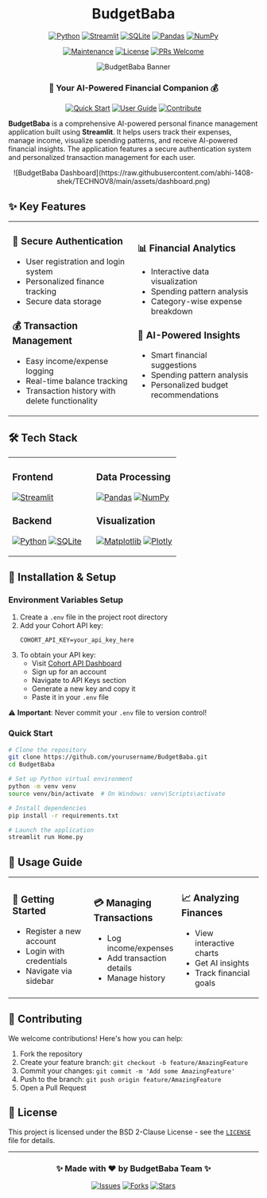 <div align="center">

# **BudgetBaba** 

[![Python](https://img.shields.io/badge/python-3670A0?style=for-the-badge&logo=python&logoColor=ffdd54)](https://www.python.org/) [![Streamlit](https://img.shields.io/badge/Streamlit-FF4B4B?style=for-the-badge&logo=Streamlit&logoColor=white)](https://streamlit.io/) [![SQLite](https://img.shields.io/badge/sqlite-%2307405e.svg?style=for-the-badge&logo=sqlite&logoColor=white)](https://www.sqlite.org/) [![Pandas](https://img.shields.io/badge/pandas-%23150458.svg?style=for-the-badge&logo=pandas&logoColor=white)](https://pandas.pydata.org/) [![NumPy](https://img.shields.io/badge/numpy-%23013243.svg?style=for-the-badge&logo=numpy&logoColor=white)](https://numpy.org/)

[![Maintenance](https://img.shields.io/badge/Maintained%3F-yes-green.svg)](https://github.com/yourusername/BudgetBaba) [![License](https://img.shields.io/badge/License-BSD_2--Clause-orange.svg)](https://opensource.org/licenses/BSD-2-Clause) [![PRs Welcome](https://img.shields.io/badge/PRs-welcome-brightgreen.svg?style=flat-square)](http://makeapullrequest.com)

![BudgetBaba Banner](https://raw.githubusercontent.com/abhi-1408-shek/TECHNOV8/main/assets/banner.png)

### 🚀 Your AI-Powered Financial Companion 💰

<a href="#installation--setup"><img src="https://img.shields.io/badge/⚡%20Quick%20Start-1F222E?style=for-the-badge" alt="Quick Start" /></a> <a href="#usage-guide"><img src="https://img.shields.io/badge/📖%20User%20Guide-1F222E?style=for-the-badge" alt="User Guide" /></a> <a href="#contributing"><img src="https://img.shields.io/badge/🤝%20Contribute-1F222E?style=for-the-badge" alt="Contribute" /></a>

</div>

**BudgetBaba** is a comprehensive AI-powered personal finance management application built using **Streamlit**. It helps users track their expenses, manage income, visualize spending patterns, and receive AI-powered financial insights. The application features a secure authentication system and personalized transaction management for each user.

<div align="center">
![BudgetBaba Dashboard](https://raw.githubusercontent.com/abhi-1408-shek/TECHNOV8/main/assets/dashboard.png)
</div>

## ✨ **Key Features**

<table>
<tr>
<td width="50%">

### 🔐 Secure Authentication
- User registration and login system
- Personalized finance tracking
- Secure data storage

### 💰 Transaction Management
- Easy income/expense logging
- Real-time balance tracking
- Transaction history with delete functionality

</td>
<td width="50%">

### 📊 Financial Analytics
- Interactive data visualization
- Spending pattern analysis
- Category-wise expense breakdown

### 🤖 AI-Powered Insights
- Smart financial suggestions
- Spending pattern analysis
- Personalized budget recommendations

</td>
</tr>
</table>

## 🛠️ **Tech Stack**

<table>
<tr>
<td width="50%">

### Frontend
[![Streamlit](https://img.shields.io/badge/Streamlit-FF4B4B?style=flat-square&logo=Streamlit&logoColor=white)](https://streamlit.io/)

### Backend
[![Python](https://img.shields.io/badge/Python-3670A0?style=flat-square&logo=python&logoColor=ffdd54)](https://www.python.org/)
[![SQLite](https://img.shields.io/badge/SQLite-%2307405e.svg?style=flat-square&logo=sqlite&logoColor=white)](https://www.sqlite.org/)

</td>
<td width="50%">

### Data Processing
[![Pandas](https://img.shields.io/badge/Pandas-%23150458.svg?style=flat-square&logo=pandas&logoColor=white)](https://pandas.pydata.org/)
[![NumPy](https://img.shields.io/badge/NumPy-%23013243.svg?style=flat-square&logo=numpy&logoColor=white)](https://numpy.org/)

### Visualization
[![Matplotlib](https://img.shields.io/badge/Matplotlib-%23ffffff.svg?style=flat-square&logo=Matplotlib&logoColor=black)](https://matplotlib.org/)
[![Plotly](https://img.shields.io/badge/Plotly-%233F4F75.svg?style=flat-square&logo=plotly&logoColor=white)](https://plotly.com/)

</td>
</tr>
</table>

## 🔧 **Installation & Setup**

### Environment Variables Setup
1. Create a `.env` file in the project root directory
2. Add your Cohort API key:
   ```env
   COHORT_API_KEY=your_api_key_here
   ```
3. To obtain your API key:
   - Visit [Cohort API Dashboard](https://cohortapi.com)
   - Sign up for an account
   - Navigate to API Keys section
   - Generate a new key and copy it
   - Paste it in your `.env` file

⚠️ **Important**: Never commit your `.env` file to version control!

### Quick Start

```bash
# Clone the repository
git clone https://github.com/yourusername/BudgetBaba.git
cd BudgetBaba

# Set up Python virtual environment
python -m venv venv
source venv/bin/activate  # On Windows: venv\Scripts\activate

# Install dependencies
pip install -r requirements.txt

# Launch the application
streamlit run Home.py
```

## 📖 **Usage Guide**

<table>
<tr>
<td width="33%">

### 🎯 Getting Started
- Register a new account
- Login with credentials
- Navigate via sidebar

</td>
<td width="33%">

### 💳 Managing Transactions
- Log income/expenses
- Add transaction details
- Manage history

</td>
<td width="33%">

### 📈 Analyzing Finances
- View interactive charts
- Get AI insights
- Track financial goals

</td>
</tr>
</table>

## 🤝 **Contributing**

We welcome contributions! Here's how you can help:

1. Fork the repository
2. Create your feature branch: `git checkout -b feature/AmazingFeature`
3. Commit your changes: `git commit -m 'Add some AmazingFeature'`
4. Push to the branch: `git push origin feature/AmazingFeature`
5. Open a Pull Request

## 📜 **License**

This project is licensed under the BSD 2-Clause License - see the [`LICENSE`](LICENSE) file for details.

---

<div align="center">

### ✨ Made with ❤️ by BudgetBaba Team ✨

<a href="https://github.com/yourusername/BudgetBaba/issues"><img src="https://img.shields.io/github/issues/yourusername/BudgetBaba?style=flat-square" alt="Issues" /></a> <a href="https://github.com/yourusername/BudgetBaba/network/members"><img src="https://img.shields.io/github/forks/yourusername/BudgetBaba?style=flat-square" alt="Forks" /></a> <a href="https://github.com/yourusername/BudgetBaba/stargazers"><img src="https://img.shields.io/github/stars/yourusername/BudgetBaba?style=flat-square" alt="Stars" /></a>

</div>

